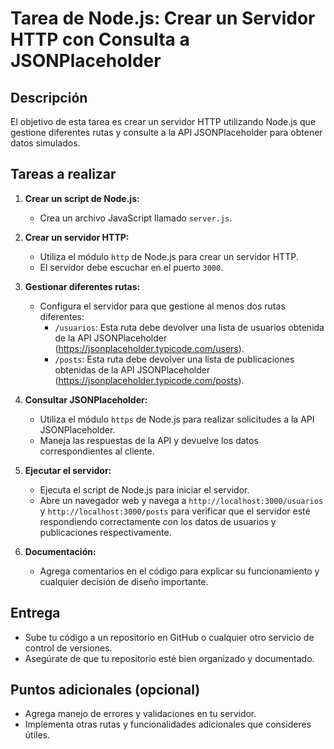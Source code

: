 # Tarea de Node.js: Crear un Servidor HTTP con Consulta a JSONPlaceholder

## Descripción
El objetivo de esta tarea es crear un servidor HTTP utilizando Node.js que gestione diferentes rutas y consulte a la API JSONPlaceholder para obtener datos simulados.

## Tareas a realizar

1. **Crear un script de Node.js:**
   - Crea un archivo JavaScript llamado `server.js`.

2. **Crear un servidor HTTP:**
   - Utiliza el módulo `http` de Node.js para crear un servidor HTTP.
   - El servidor debe escuchar en el puerto `3000`.

3. **Gestionar diferentes rutas:**
   - Configura el servidor para que gestione al menos dos rutas diferentes:
     - `/usuarios`: Esta ruta debe devolver una lista de usuarios obtenida de la API JSONPlaceholder (https://jsonplaceholder.typicode.com/users).
     - `/posts`: Esta ruta debe devolver una lista de publicaciones obtenidas de la API JSONPlaceholder (https://jsonplaceholder.typicode.com/posts).

4. **Consultar JSONPlaceholder:**
   - Utiliza el módulo `https` de Node.js para realizar solicitudes a la API JSONPlaceholder.
   - Maneja las respuestas de la API y devuelve los datos correspondientes al cliente.

5. **Ejecutar el servidor:**
   - Ejecuta el script de Node.js para iniciar el servidor.
   - Abre un navegador web y navega a `http://localhost:3000/usuarios` y `http://localhost:3000/posts` para verificar que el servidor esté respondiendo correctamente con los datos de usuarios y publicaciones respectivamente.

6. **Documentación:**
   - Agrega comentarios en el código para explicar su funcionamiento y cualquier decisión de diseño importante.

## Entrega
- Sube tu código a un repositorio en GitHub o cualquier otro servicio de control de versiones.
- Asegúrate de que tu repositorio esté bien organizado y documentado.

## Puntos adicionales (opcional)
- Agrega manejo de errores y validaciones en tu servidor.
- Implementa otras rutas y funcionalidades adicionales que consideres útiles.
